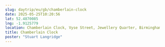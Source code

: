 ```yaml
---
slug: daytrip/eu/gb/chamberlain-clock
date: 2025-05-25T10:20:56
lat: 52.4870085
lng: -1.9125779
location: Chamberlain Clock, Vyse Street, Jewellery Quarter, Birmingham, West Midlands, B18 6LT, United Kingdom
title: Chamberlain Clock
poster: "Stuart Langridge"
---
```


